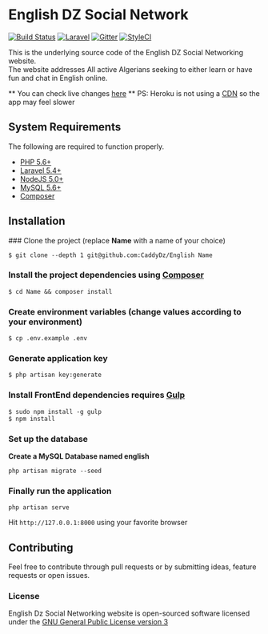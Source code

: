 # English DZ Social Network
[![Build Status](https://travis-ci.org/CaddyDz/English.svg?branch=master)](https://travis-ci.org/CaddyDz/English)
[![Laravel](https://img.shields.io/badge/Powered%20by-Laravel%20Framework-red.svg)](https://laravel.com/)
[![Gitter](https://img.shields.io/gitter/room/EnglishDz/Lobby.svg?style=flat-square)](https://gitter.im/EnglishDz/Lobby)
[![StyleCI](https://styleci.io/repos/69740118/shield?branch=master)](https://styleci.io/repos/69740118)  

This is the underlying source code of the English DZ Social Networking website.  
The website addresses All active Algerians seeking to either learn or have fun and chat in English online.

** You can check live changes [here](http://englishdz.herokuapp.com/) **
PS: Heroku is not using a [CDN](https://en.wikipedia.org/wiki/Content_delivery_network) so the app may feel slower  
## System Requirements

The following are required to function properly.

*	[PHP 5.6+](http://php.net/manual/en/install.php)
*   [Laravel 5.4+](https://laravel.com/docs/5.4#installation)
*   [NodeJS 5.0+](https://nodejs.org/en/)
*   [MySQL 5.6+](https://dev.mysql.com/doc/refman/5.7/en/installing.html)
*	[Composer](https://getcomposer.org/doc/00-intro.md)

## Installation

### Clone the project (replace **Name** with a name of your choice)

``` shell
$ git clone --depth 1 git@github.com:CaddyDz/English Name
```

### Install the project dependencies using [Composer](https://getcomposer.org/)

``` shell
$ cd Name && composer install
```

### Create environment variables (change values according to your environment)

``` shell
$ cp .env.example .env
```

### Generate application key

``` shell
$ php artisan key:generate
```

### Install FrontEnd dependencies requires [Gulp](http://gulpjs.com/)

``` shell
$ sudo npm install -g gulp
$ npm install
```

### Set up the database

**Create a MySQL Database named english**

``` shell
php artisan migrate --seed
```

### Finally run the application

``` shell
php artisan serve
```

Hit ``http://127.0.0.1:8000`` using your favorite browser

## Contributing

Feel free to contribute through pull requests or by submitting ideas, feature requests or open issues.  

### License

English Dz Social Networking website is open-sourced software licensed under the [GNU General Public License version 3](https://opensource.org/licenses/GPL-3.0)
